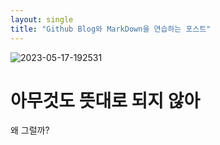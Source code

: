 ```yaml
---
layout: single
title: "Github Blog와 MarkDown을 연습하는 포스트"
---
```


![2023-05-17-192531]({{site.url}}/images/2025-08-17-first/2023-05-17-192531.png) 

# 아무것도 뜻대로 되지 않아

왜 그럴까?
